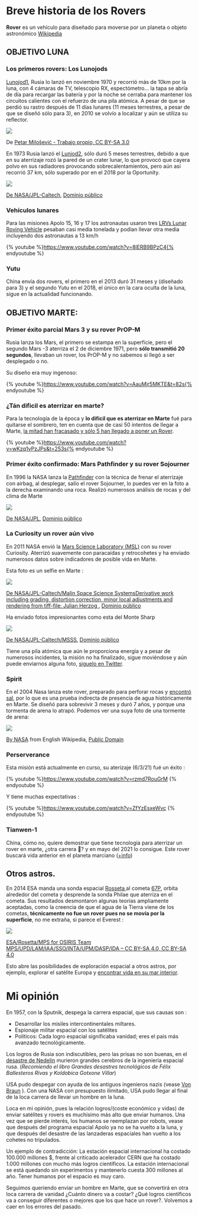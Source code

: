 # Breve historia de los Rovers

**Rover** es un vehículo para diseñado para moverse por un planeta o objeto astronómico [Wikipedia](https://es.wikipedia.org/wiki/Rover)

## OBJETIVO LUNA

### Los primeros rovers: Los Lunojods
[Lunojod1](https://es.wikipedia.org/wiki/Lunojod_1), Rusia lo lanzó en noviembre 1970 y recorrió más de 10km por la luna, con 4 cámaras de TV, telescopio RX, espectómetro... la tapa se abría de día para recargar las batería y por la noche se cerraba para mantener los circuitos calientes con el refuerzo de una pila atómica. A pesar de que se perdió su rastro después de 11 días lunares (11 meses terrestres, a pesar de que se diseñó sólo para 3), en 2010 se volvío a localizar y aún se utiliza su reflector.

![](/assets/lunojod.jfif)

De [Petar Milošević - Trabajo propio, CC BY-SA 3.0](https://commons.wikimedia.org/w/index.php?curid=8361136)

En 1973 Rusia lanzó el [Lunjod2](https://es.wikipedia.org/wiki/Lunojod_2), sólo duró 5 meses terrestres, debido a que en su aterrizaje rozó la pared de un crater lunar, lo que provocó que cayera polvo en sus radiadores provocando sobrecalentamientos, pero aún así recorrió 37 km, sólo superado por en el 2018 por la Oportunity.

![](/assets/cuadro-rovers.png)

[De NASA/JPL-Caltech](https://mars.nasa.gov/resources/6471/driving-distances-on-mars-and-the-moon/), [Dominio público](https://commons.wikimedia.org/w/index.php?curid=30490144)

### Vehículos lunares

Para las misiones Apolo 15, 16 y 17 los astronautas usaron tres [LRVs Lunar Roving Vehicle](https://en.wikipedia.org/wiki/Lunar_Roving_Vehicle) pesaban casi media tonelada y podían llevar otra media incluyendo dos astronautas a 13 km/h

{% youtube %}https://www.youtube.com/watch?v=8lERB9BPzC4{% endyoutube %}

### Yutu

China envía dos rovers, el primero en el 2013 duró 31 meses y (diseñado para 3) y el segundo Yutu en el 2018, el único en la cara oculta de la luna, sigue en la actualidad funcionando.

## OBJETIVO MARTE:

### Primer éxito parcial Mars 3 y su rover PrOP-M

Rusia lanza los Mars, el primero se estampa en la superficie, pero el segundo Mars -3 aterriza el 2 de diciembre 1971, pero **sólo transmitió 20 segundos**, llevaban un rover, los PrOP-M y no sabemos si llegó a ser desplegado o no.

Su diseño era muy ingenoso:

{% youtube %}https://www.youtube.com/watch?v=AauMjr5MKTE&t=82s{% endyoutube %}

### ¿Tán dificil es aterrizar en marte?

Para la tecnología de la época y **lo dificil que es aterrizar en Marte** fué para quitarse el sombrero, ten en cuenta que de casi 50 intentos de llegar a Marte, [la mitad han fracasado y sólo 5 han llegado a poner un Rover](https://elpais.com/elpais/2016/10/18/media/1476781825_720003.html).

 {% youtube %}https://www.youtube.com/watch?v=wKzq1vPzJPs&t=253s{% endyoutube %}

 ### Primer éxito confirmado: Mars Pathfinder y su rover Sojourner

En 1996 la NASA lanza la [Pathfinder](https://es.wikipedia.org/wiki/Mars_Pathfinder) con la técnica de frenar el aterrizaje con airbag, al desplegar, salío el rover Sojourner, lo puedes ver en la foto a la derecha examinando una roca. Realizó numerosos análisis de rocas y del clima de Marte

![](/assets/pathfinder.jpg)

[De NASA/JPL](http://mars.nasa.gov/MPF/ames/ames-pres.html), [Dominio público](https://commons.wikimedia.org/w/index.php?curid=87960)

### La Curiosity un rover aún vivo

En 2011 NASA envió la [Mars Science Laboratory (MSL)](https://en.wikipedia.org/wiki/Mars_Science_Laboratory) con su rover Curiosity. Aterrizó suavemente con paracaídas y retrocohetes y ha enviado numerosos datos sobre indicadores de posible vida en Marte.

Esta foto es un selfie en Marte :

![](/assets/curiosity.jpg)

[De NASA/JPL-Caltech/Malin Space Science SystemsDerivative work including grading, distortion correction, minor local adjustments and rendering from tiff-file: Julian Herzog ](http://photojournal.jpl.nasa.gov/catalog/PIA16239), [Dominio público](https://commons.wikimedia.org/w/index.php?curid=22530191)

Ha enviado fotos impresionantes como esta del Monte Sharp

![](/assets/sharp.jpg)

[De NASA/JPL-Caltech/MSSS](http://photojournal.jpl.nasa.gov/jpeg/PIA19912.jpg), [Dominio público](https://commons.wikimedia.org/w/index.php?curid=43932649)

Tiene una pila atómica que aún le proporciona energía y a pesar de numerosos incidentes, la misión no ha finalizado, sigue moviéndose y aún puede enviarnos alguna foto, [siguelo en Twitter](https://twitter.com/marscuriosity).

### Spirit

En el 2004 Nasa lanza este rover, preparado para perforar rocas y [encontró sal](https://es.wikipedia.org/wiki/Spirit), por lo que es una prueba indirecta de presencia de agua históricamente en Marte. Se diseñó para sobrevivir 3 meses y duró 7 años, y porque una tormenta de arena lo atrapó. Podemos ver una suya foto de una tormente de arena:

![](/assets/spririt.gif)

[By NASA](http://marsrovers.jpl.nasa.gov/gallery/press/spirit/20050527a.htmlTransferred) from English Wikipedia, [Public Domain](https://commons.wikimedia.org/w/index.php?curid=255307)

### Perserverance

Esta misión está actualmente en curso, su aterizaje (6/3/21) fué un éxito :

 {% youtube %}https://www.youtube.com/watch?v=rzmd7RouGrM {% endyoutube %}

 Y tiene muchas expectativas :

 {% youtube %}https://www.youtube.com/watch?v=ZfYzEsxeWvc {% endyoutube %}

 ### Tianwen-1

 China, cómo no, quiere demostrar que tiene tecnología para aterrizar un rover en marte, ¿otra carrera 🤔? y en mayo del 2021 lo consigue. Este rover buscará vida anterior en el planeta marciano ([+info](https://es.wikipedia.org/wiki/Tianwen-1))

 ## Otros astros.

En 2014 ESA manda una sonda espacial [Rosseta ](https://es.wikipedia.org/wiki/Rosetta_(sonda_espacial) ) al cometa [67P](https://es.wikipedia.org/wiki/67P/Churyumov-Gerasimenko), orbita alrededor del cometa y desprende la sonda Philae que aterriza en el cometa. Sus resultados desmontaron algunas teorías ampliamente aceptadas, como la creencia de que el agua de la Tierra viene de los cometas, **técnicamente no fue un rover pues no se movía por la superficie**, no me extraña, si parece el Everest :

![](/assets/rosetta.gif)

[ESA/Rosetta/MPS for OSIRIS Team MPS/UPD/LAM/IAA/SSO/INTA/UPM/DASP/IDA – CC BY-SA 4.0, CC BY-SA 4.0](https://commons.wikimedia.org/w/index.php?curid=68566366)

Esto abre las posibilidades de exploración espacial a otros astros, por ejemplo, explorar el satélite Europa y [encontrar vida en su mar interior](https://eltamiz.com/2010/07/07/el-sistema-solar-europa/).

# Mi opinión

En 1957, con la Sputnik, despega la carrera espacial, que sus causas son :

* Desarrollar los misiles intercontinentales miltares.
* Espionaje militar espacial con los satélites
* Políticos: Cada logro espacial significaba vanidad; eres el país más avanzado tecnológicamente.

Los logros de Rusia son indiscutibles, pero las prisas no son buenas, en el [desastre de Nedelín](https://en.wikipedia.org/wiki/Nedelin_catastrophe) murieron grandes cerebros de la ingeniería espacial rusa. (*Recomiendo el libro Grandes desastres tecnológicos
de Félix Ballesteros Rivas y Koldobica Gotxone Villar*)

USA pudo despegar con ayuda de los antiguos ingenieros nazis (vease [Von Braun](https://es.wikipedia.org/wiki/Wernher_von_Braun) ). Con una NASA con presupuesto ilimitado, USA pudo llegar al final de la loca carrera de llevar un hombre en la luna.

Loca en mi opinión, pues la relación logros/(coste económico y vidas)  de enviar satélites y rovers es muchísimo más alto que enviar humanos. Una vez que se pierde interés, los humanos se reemplazan por robots, vease que después del programa espacial Apolo ya no se ha vuelto a la luna, y que después del desastre de las lanzaderas espaciales han vuelto a los cohetes no tripulados.

Un ejemplo de contradicción: La estación espacial internacional ha costado 100.000 millones $, frente al criticado acelerador CERN que ha costado 1.000 millones con mucho más logros científicos. La estación internacional se está quedando sin experimentos y mantenerlo cuesta 300 millones al año. Tener humanos por el espacio es muy caro.

Seguimos queriendo enviar un hombre en Marte, que se convertirá en otra loca carrera de vanidad ¿Cuánto dinero va a costar? ¿Qué logros científicos va a conseguir diferentes o mejores que los que hace un rover?. Volvemos a caer en los errores del pasado.
